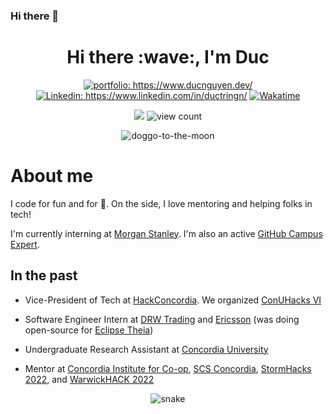 ### Hi there 👋

<!--
**TobiOnabolu/TobiOnabolu** is a ✨ _special_ ✨ repository because its `README.md` (this file) appears on your GitHub profile.

Here are some ideas to get you started:

- 🔭 I’m currently working on ...
- 🌱 I’m currently learning ...
- 👯 I’m looking to collaborate on ...
- 🤔 I’m looking for help with ...
- 💬 Ask me about ...
- 📫 How to reach me: ...
- 😄 Pronouns: ...
- ⚡ Fun fact: ...
-->


<h1 align="center"> Hi there :wave:, I'm Duc </h1>

<p align="center">
<a href="https://www.ducnguyen.dev/"><img src="https://img.shields.io/badge/Portfolio-Duc%20Nguyen-informational" alt="portfolio: https://www.ducnguyen.dev/"></a>
<a href="https://www.linkedin.com/in/ductringn/"><img src="https://img.shields.io/badge/-Duc_Nguyen-%230077B5.svg?&style=flat&logo=linkedin&logoColor=white" alt="Linkedin: https://www.linkedin.com/in/ductringn/"></a>
<a href="https://wakatime.com/@DukeNgn"><img src="https://img.shields.io/badge/Wakatime-DukeNgn-success?&logo=wakatime&style=flat" alt="Wakatime"></a>
</p>
<p align="center">
<img src="https://img.shields.io/badge/Vim-Lover-brightgreen?&logo=Vim">
<img src="https://komarev.com/ghpvc/?username=DukeNgn&color=blue" alt="view count" />
</p>


<p align="center">
<img src="https://media2.giphy.com/media/ChpOyeacGmpQk/giphy.gif?cid=ecf05e479437sz6hlezzflwz6w1mjj8u9o3o7x8psw99zvlj&rid=giphy.gif&ct=g" alt="doggo-to-the-moon">
</p>

# About me

I code for fun and for 🍕. On the side, I love mentoring and helping folks in tech!

I'm currently interning at [Morgan Stanley](https://www.morganstanley.com).
I'm also an active [GitHub Campus Expert](https://githubcampus.expert/DukeNgn).

## In the past
- Vice-President of Tech at [HackConcordia](https://hackconcordia.io). We organized [ConUHacks VI](https://2022.conuhacks.io)

- Software Engineer Intern at [DRW Trading](https://drw.com) and [Ericsson](https://www.ericsson.com) (was doing open-source for [Eclipse Theia](https://github.com/eclipse-theia/theia))


- Undergraduate Research Assistant at [Concordia University](https://www.concordia.ca/)


- Mentor at [Concordia Institute for Co-op](https://www.concordia.ca/academics/co-op.html), [SCS Concordia](https://scsconcordia.com/), [StormHacks 2022](https://stormhacks.com), and [WarwickHACK 2022](https://hack.warwick.tech)


<p align="center">
  <img src="https://github.com/DukeNgn/DukeNgn/raw/output/github-contribution-grid-snake.svg" alt="snake"></center>
</p>
